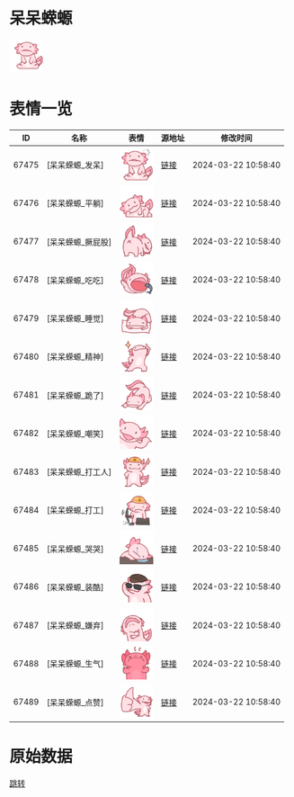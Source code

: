 # 呆呆蝾螈

<img src="./cover.png" height="60" alt="cover" />

# 表情一览

|ID|名称|表情|源地址|修改时间|
|----|----|----|----|----|
|67475|[呆呆蝾螈_发呆]|<img src="./pic/067475_%5B呆呆蝾螈_发呆%5D.png" height="60" alt="发呆"/>|[链接](https://i0.hdslb.com/bfs/garb/65cd0440c752535544918e63492ca4bc68ec3ab0.png)|2024-03-22 10:58:40|
|67476|[呆呆蝾螈_平躺]|<img src="./pic/067476_%5B呆呆蝾螈_平躺%5D.png" height="60" alt="平躺"/>|[链接](https://i0.hdslb.com/bfs/garb/1373421e37890d6c0f8b071e1af08ea941192002.png)|2024-03-22 10:58:40|
|67477|[呆呆蝾螈_撅屁股]|<img src="./pic/067477_%5B呆呆蝾螈_撅屁股%5D.png" height="60" alt="撅屁股"/>|[链接](https://i0.hdslb.com/bfs/garb/adf643eefc94c011ad9f285dccd04eb602eef4bd.png)|2024-03-22 10:58:40|
|67478|[呆呆蝾螈_吃吃]|<img src="./pic/067478_%5B呆呆蝾螈_吃吃%5D.png" height="60" alt="吃吃"/>|[链接](https://i0.hdslb.com/bfs/garb/62347f4657faf7b450bd96770159344810616164.png)|2024-03-22 10:58:40|
|67479|[呆呆蝾螈_睡觉]|<img src="./pic/067479_%5B呆呆蝾螈_睡觉%5D.png" height="60" alt="睡觉"/>|[链接](https://i0.hdslb.com/bfs/garb/d84465b56e9a9365ad5d0eecbc6e741651a576da.png)|2024-03-22 10:58:40|
|67480|[呆呆蝾螈_精神]|<img src="./pic/067480_%5B呆呆蝾螈_精神%5D.png" height="60" alt="精神"/>|[链接](https://i0.hdslb.com/bfs/garb/e2f0d9507fc004d6107ed36193e2af465d62c7b2.png)|2024-03-22 10:58:40|
|67481|[呆呆蝾螈_跪了]|<img src="./pic/067481_%5B呆呆蝾螈_跪了%5D.png" height="60" alt="跪了"/>|[链接](https://i0.hdslb.com/bfs/garb/8b704cb79b5041112b1e50ba23b68e7d4a85d072.png)|2024-03-22 10:58:40|
|67482|[呆呆蝾螈_嘲笑]|<img src="./pic/067482_%5B呆呆蝾螈_嘲笑%5D.png" height="60" alt="嘲笑"/>|[链接](https://i0.hdslb.com/bfs/garb/b754a7bb49ea3ccd706d5a2c4113c71a56662d57.png)|2024-03-22 10:58:40|
|67483|[呆呆蝾螈_打工人]|<img src="./pic/067483_%5B呆呆蝾螈_打工人%5D.png" height="60" alt="打工人"/>|[链接](https://i0.hdslb.com/bfs/garb/b5c6d5e41d9efde0deef78384be5284a561176df.png)|2024-03-22 10:58:40|
|67484|[呆呆蝾螈_打工]|<img src="./pic/067484_%5B呆呆蝾螈_打工%5D.png" height="60" alt="打工"/>|[链接](https://i0.hdslb.com/bfs/garb/cfdd6b069eedf6abc68c4566cd5ecc01d2d25835.png)|2024-03-22 10:58:40|
|67485|[呆呆蝾螈_哭哭]|<img src="./pic/067485_%5B呆呆蝾螈_哭哭%5D.png" height="60" alt="哭哭"/>|[链接](https://i0.hdslb.com/bfs/garb/7ee7ebd94a2304fd2a07fc535e0c416c9e4608a1.png)|2024-03-22 10:58:40|
|67486|[呆呆蝾螈_装酷]|<img src="./pic/067486_%5B呆呆蝾螈_装酷%5D.png" height="60" alt="装酷"/>|[链接](https://i0.hdslb.com/bfs/garb/e6f408306d19155b26d9bfdbb53a1d52098ecb4c.png)|2024-03-22 10:58:40|
|67487|[呆呆蝾螈_嫌弃]|<img src="./pic/067487_%5B呆呆蝾螈_嫌弃%5D.png" height="60" alt="嫌弃"/>|[链接](https://i0.hdslb.com/bfs/garb/e0106dc397f3c7c080ad8100775b46f99bcee0d8.png)|2024-03-22 10:58:40|
|67488|[呆呆蝾螈_生气]|<img src="./pic/067488_%5B呆呆蝾螈_生气%5D.png" height="60" alt="生气"/>|[链接](https://i0.hdslb.com/bfs/garb/20a0c48d720ffcb3e8fc2f5d57659ccb6cec78ac.png)|2024-03-22 10:58:40|
|67489|[呆呆蝾螈_点赞]|<img src="./pic/067489_%5B呆呆蝾螈_点赞%5D.png" height="60" alt="点赞"/>|[链接](https://i0.hdslb.com/bfs/garb/ac2f073565d0637c20d1cb9ceebe4018a6983277.png)|2024-03-22 10:58:40|

# 原始数据

[跳转](./raw.json)

